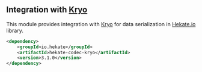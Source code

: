 ## Integration with [Kryo](https://github.com/EsotericSoftware/kryo)
 
This module provides integration with [Kryo](https://github.com/EsotericSoftware/kryo) for data serialization in 
[Hekate.io](https://github.com/hekate-io/hekate) library. 
 
 ```xml
 <dependency>
     <groupId>io.hekate</groupId>
     <artifactId>hekate-codec-kryo</artifactId>
     <version>3.1.0</version>
 </dependency>
 ```
